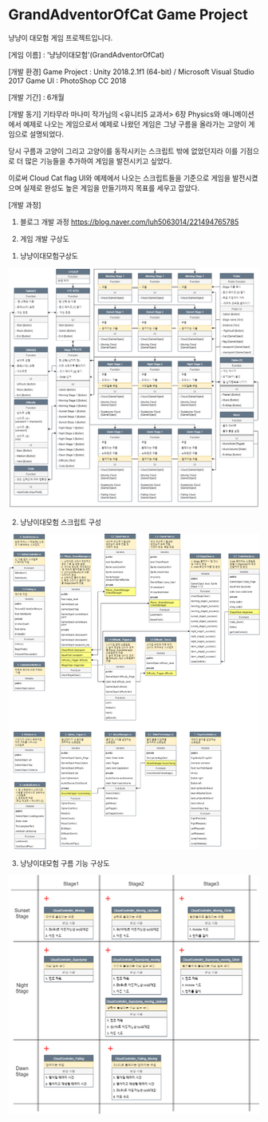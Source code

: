 # GrandAdventorOfCat Game Project
냥냥이 대모험 게임 프로젝트입니다.

[게임 이름] : '냥냥이대모험'(GrandAdventorOfCat)

[개발 환경]
Game Project : Unity 2018.2.1f1 (64-bit) / Microsoft Visual Studio 2017
Game UI : PhotoShop CC 2018

[개발 기간] : 6개월

[개발 동기]
기타무라 마나미 작가님의 <유니티5 교과서>
6장 Physics와 애니메이션에서 예제로 나오는 게임으로서
예제로 나왔던 게임은 그냥 구름을 올라가는 고양이 게임으로 설명되었다.

당시 구름과 고양이 그리고 고양이를 동작시키는 스크립트 밖에 없었던지라 
이를 기점으로 더 많은 기능들을 추가하여 게임을 발전시키고 싶었다.

이로써 Cloud Cat flag UI와 예제에서 나오는 스크립트들을 기준으로 게임을 발전시켰으며
실제로 완성도 높은 게임을 만들기까지 목표를 세우고 잡았다.

[개발 과정]

1. 블로그 개발 과정
https://blog.naver.com/luh5063014/221494765785

2. 게임 개발 구상도

1) 냥냥이대모험구상도

![냥냥이대모험구상도](./냥냥이대모험_구상도/냥냥이대모험구상도.png)

2) 냥냥이대모험 스크립트 구성

![냥냥이대모험스크립트구성](./냥냥이대모험_구상도/냥냥이대모험스크립트구성.png)

3) 냥냥이대모험 구름 기능 구상도

![냥냥이대모험구름기능구상도](./냥냥이대모험_구상도/냥냥이대모험구름기능구상도.png)





